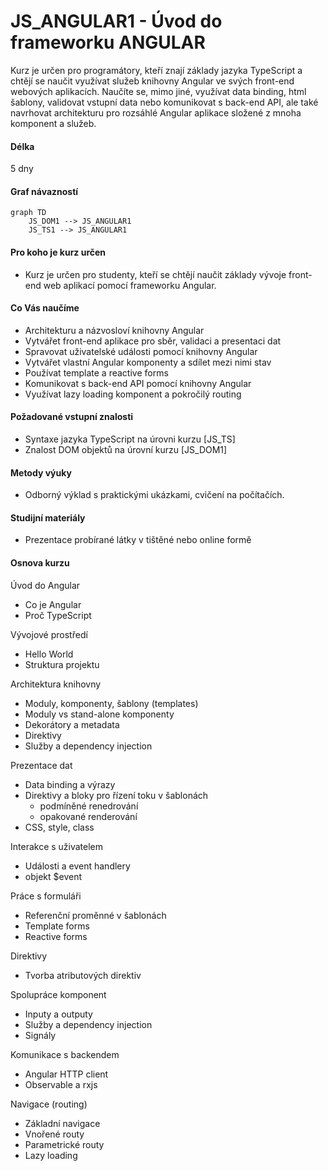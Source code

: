# JS_ANGULAR1 - Úvod do frameworku ANGULAR

Kurz je určen pro programátory, kteří znají základy jazyka TypeScript a chtějí se naučit využívat služeb knihovny Angular ve svých front-end webových aplikacích. Naučíte se, mimo jiné, využívat data binding, html šablony, validovat vstupní data nebo komunikovat s back-end API, ale také navrhovat architekturu pro rozsáhlé Angular aplikace složené z mnoha komponent a služeb.

#### Délka

5 dny

#### Graf návazností

```mermaid
graph TD
    JS_DOM1 --> JS_ANGULAR1
    JS_TS1 --> JS_ANGULAR1
```

#### Pro koho je kurz určen

- Kurz je určen pro studenty, kteří se chtějí naučit základy vývoje front-end web aplikací pomocí frameworku Angular.

#### Co Vás naučíme

- Architekturu a názvosloví knihovny Angular
- Vytvářet front-end aplikace pro sběr, validaci a presentaci dat
- Spravovat uživatelské události pomocí knihovny Angular
- Vytvářet vlastní Angular komponenty a sdílet mezi nimi stav
- Používat template a reactive forms
- Komunikovat s back-end API pomocí knihovny Angular
- Využívat lazy loading komponent a pokročilý routing

#### Požadované vstupní znalosti

- Syntaxe jazyka TypeScript na úrovni kurzu [JS_TS]
- Znalost DOM objektů na úrovní kurzu [JS_DOM1]

#### Metody výuky

- Odborný výklad s praktickými ukázkami, cvičení na počítačích.

#### Studijní materiály

- Prezentace probírané látky v tištěné nebo online formě

#### Osnova kurzu

Úvod do Angular

- Co je Angular
- Proč TypeScript

Vývojové prostředí

- Hello World
- Struktura projektu

Architektura knihovny

- Moduly, komponenty, šablony (templates)
- Moduly vs stand-alone komponenty
- Dekorátory a metadata
- Direktivy
- Služby a dependency injection

Prezentace dat

- Data binding a výrazy
- Direktivy a bloky pro řízení toku v šablonách
  - podmíněné renedrování
  - opakované renderování
- CSS, style, class

Interakce s uživatelem

- Události a event handlery
- objekt $event

Práce s formuláři

- Referenční proměnné v šablonách
- Template forms
- Reactive forms

Direktivy

- Tvorba atributových direktiv

Spolupráce komponent

- Inputy a outputy
- Služby a dependency injection
- Signály

Komunikace s backendem

- Angular HTTP client
- Observable a rxjs

Navigace (routing)

- Základní navigace
- Vnořené routy
- Parametrické routy
- Lazy loading
